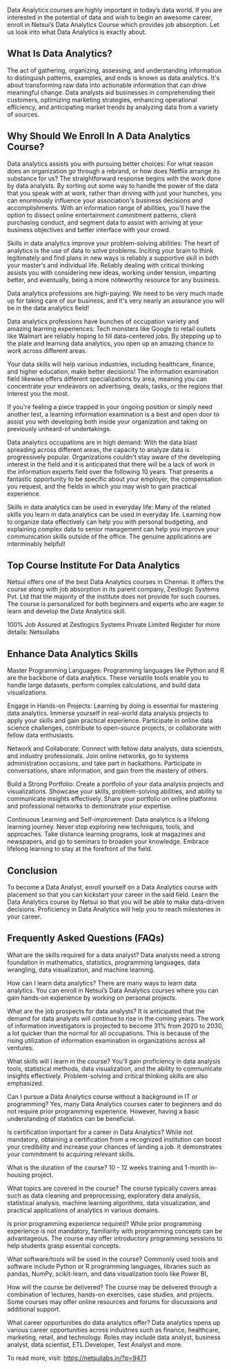 Data Analytics courses are highly important in today’s data world. If you are interested in the potential of data and wish to begin an awesome career, enroll in Netsui’s Data Analytics Course which provides job absorption. Let us look into what Data Analytics is exactly about.

## What Is Data Analytics?
The act of gathering, organizing, assessing, and understanding information to distinguish patterns, examples, and ends is known as data analytics. It's about transforming raw data into actionable information that can drive meaningful change. Data analysts aid businesses in comprehending their customers, optimizing marketing strategies, enhancing operational efficiency, and anticipating market trends by analyzing data from a variety of sources.

## Why Should We Enroll In A Data Analytics Course?

Data analytics assists you with pursuing better choices: For what reason does an organization go through a rebrand, or how does Netflix arrange its substance for us? The straightforward response begins with the work done by data analysts. By sorting out some way to handle the power of the data that you speak with at work, rather than driving with just your hunches, you can enormously influence your association's business decisions and accomplishments. With an information range of abilities, you'll have the option to dissect online entertainment commitment patterns, client purchasing conduct, and segment data to assist with arriving at your business objectives and better interface with your crowd.

Skills in data analytics improve your problem-solving abilities: The heart of analytics is the use of data to solve problems. Inciting your brain to think legitimately and find plans in new ways is reliably a supportive skill in both your master’s and individual life. Reliably dealing with critical thinking assists you with considering new ideas, working under tension, imparting better, and eventually, being a more noteworthy resource for any business.

Data analytics professions are high-paying: We need to be very much made up for taking care of our business, and it's very nearly an assurance you will be in the data analytics field!

Data analytics professions have bunches of occupation variety and amazing learning experiences: Tech monsters like Google to retail outlets like Walmart are reliably hoping to fill data-centered jobs. By stepping up to the plate and learning data analytics, you open up an amazing chance to work across different areas.

Your data skills will help various industries, including healthcare, finance, and higher education, make better decisions! The information examination field likewise offers different specializations by area, meaning you can concentrate your endeavors on advertising, deals, tasks, or the regions that interest you the most.

If you're feeling a piece trapped in your ongoing position or simply need another test, a learning information examination is a best and open door to assist you with developing both inside your organization and taking on previously unheard-of undertakings.

Data analytics occupations are in high demand: With the data blast spreading across different areas, the capacity to analyze data is progressively popular. Organizations couldn't stay aware of the developing interest in the field and it is anticipated that there will be a lack of work in the information experts field over the following 10 years. That presents a fantastic opportunity to be specific about your employer, the compensation you request, and the fields in which you may wish to gain practical experience.

Skills in data analytics can be used in everyday life: Many of the related skills you learn in data analytics can be used in everyday life. Learning how to organize data effectively can help you with personal budgeting, and explaining complex data to senior management can help you improve your communication skills outside of the office. The genuine applications are interminably helpful!

## Top Course Institute For Data Analytics
Netsui offers one of the best Data Analytics courses in Chennai. It offers the course along with job absorption in its parent company, Zestlogic Systems Pvt. Ltd that the majority of the institute does not provide for such courses.
The course is personalized for both beginners and experts who are eager to learn and develop the Data Analytics skill.

100% Job Assured at Zestlogics Systems Private Limited 
Register for more details: Netsuilabs 

## Enhance Data Analytics Skills
Master Programming Languages: Programming languages like Python and R are the backbone of data analytics. These versatile tools enable you to handle large datasets, perform complex calculations, and build data visualizations. 

Engage in Hands-on Projects: Learning by doing is essential for mastering data analytics. Immerse yourself in real-world data analysis projects to apply your skills and gain practical experience. Participate in online data science challenges, contribute to open-source projects, or collaborate with fellow data enthusiasts.

Network and Collaborate: Connect with fellow data analysts, data scientists, and industry professionals. Join online networks, go to systems administration occasions, and take part in hackathons. Participate in conversations, share information, and gain from the mastery of others.

Build a Strong Portfolio: Create a portfolio of your data analysis projects and visualizations. Showcase your skills, problem-solving abilities, and ability to communicate insights effectively. Share your portfolio on online platforms and professional networks to demonstrate your expertise.

Continuous Learning and Self-improvement: Data analytics is a lifelong learning journey. Never stop exploring new techniques, tools, and approaches. Take distance learning programs, look at magazines and newspapers, and go to seminars to broaden your knowledge. Embrace lifelong learning to stay at the forefront of the field.

## Conclusion
To become a Data Analyst, enroll yourself on a Data Analytics course with placement so that you can kickstart your career in the said field. Learn the Data Analytics course by Netsui so that you will be able to make data-driven decisions. Proficiency in Data Analytics will help you to reach milestones in your career. 

## Frequently Asked Questions (FAQs)

What are the skills required for a data analyst?
Data analysts need a strong foundation in mathematics, statistics, programming languages, data wrangling, data visualization, and machine learning. 

How can I learn data analytics?
There are many ways to learn data analytics. You can enroll in Netsui’s Data Analytics courses where you can gain hands-on experience by working on personal projects.

What are the job prospects for data analysts?
It is anticipated that the demand for data analysts will continue to rise in the coming years. The work of information investigators is projected to become 31% from 2020 to 2030, a lot quicker than the normal for all occupations. This is because of the rising utilization of information examination in organizations across all ventures.

What skills will I learn in the course?
You'll gain proficiency in data analysis tools, statistical methods, data visualization, and the ability to communicate insights effectively. Problem-solving and critical thinking skills are also emphasized.

Can I pursue a Data Analytics course without a background in IT or programming?
Yes, many Data Analytics courses cater to beginners and do not require prior programming experience. However, having a basic understanding of statistics can be beneficial.

Is certification important for a career in Data Analytics?
While not mandatory, obtaining a certification from a recognized institution can boost your credibility and increase your chances of landing a job. It demonstrates your commitment to acquiring relevant skills.

What is the duration of the course?
10 - 12 weeks training and 1-month in-housing project.

What topics are covered in the course?
The course typically covers areas such as data cleaning and preprocessing, exploratory data analysis, statistical analysis, machine learning algorithms, data visualization, and practical applications of analytics in various domains.

Is prior programming experience required?
While prior programming experience is not mandatory, familiarity with programming concepts can be advantageous. The course may offer introductory programming sessions to help students grasp essential concepts.

What software/tools will be used in the course?
Commonly used tools and software include Python or R programming languages, libraries such as pandas, NumPy, scikit-learn, and data visualization tools like Power BI,

How will the course be delivered?
The course may be delivered through a combination of lectures, hands-on exercises, case studies, and projects. Some courses may offer online resources and forums for discussions and additional support.

What career opportunities do data analytics offer?
Data analytics opens up various career opportunities across industries such as finance, healthcare, marketing, retail, and technology. Roles may include data analyst, business analyst, data scientist, ETL Developer, Test Analyst and more.


To read more, visit: https://netsuilabs.in/?p=9471
